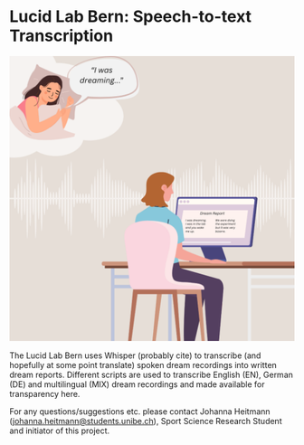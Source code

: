 # Lucid Lab Bern: Speech-to-text Transcription 

![logo](whisper_logo.png)

The Lucid Lab Bern uses Whisper (probably cite) to transcribe (and hopefully at some point translate) spoken dream recordings into written dream reports.
Different scripts are used to transcribe English (EN), German (DE) and multilingual (MIX) dream recordings and made available for transparency here.

For any questions/suggestions etc. please contact Johanna Heitmann (johanna.heitmann@students.unibe.ch), Sport Science Research Student and initiator of this project.
